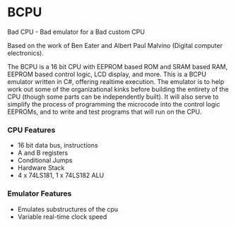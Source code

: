 # BCPU
Bad CPU - Bad emulator for a Bad custom CPU

Based on the work of Ben Eater and Albert Paul Malvino (Digital computer electronics).

The BCPU is a 16 bit CPU with EEPROM based ROM and SRAM based RAM, EEPROM based control logic, LCD display, and more. This is a BCPU emulator written in C#, offering realtime execution. The emulator is to help work out some of the organizational kinks before building the entirety of the CPU (though some parts can be independently built). It will also serve to simplify the process of programming the microcode into the control logic EEPROMs, and to write and test programs that will run on the CPU.

### CPU Features
- 16 bit data bus, instructions
- A and B registers
- Conditional Jumps
- Hardware Stack
- 4 x 74LS181, 1 x 74LS182 ALU

### Emulator Features
- Emulates substructures of the cpu
- Variable real-time clock speed